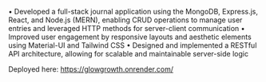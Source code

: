 
• Developed a full-stack journal application using the MongoDB, Express.js, React, and Node.js (MERN), enabling
CRUD operations to manage user entries and leveraged HTTP methods for server-client communication
• Improved user engagement by responsive layouts and aesthetic elements using Material-UI and Tailwind CSS
• Designed and implemented a RESTful API architecture, allowing for scalable and maintainable server-side logic

Deployed here: 
https://glowgrowth.onrender.com/
